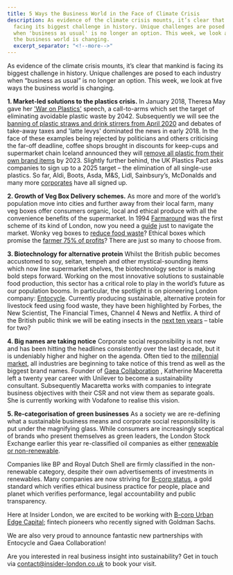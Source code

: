 ```yaml
---
title: 5 Ways the Business World in the Face of Climate Crisis
description: As evidence of the climate crisis mounts, it’s clear that mankind is
  facing its biggest challenge in history. Unique challenges are posed to each industry
  when 'business as usual' is no longer an option. This week, we look at five ways
  the business world is changing.
  excerpt_separator: "<!--more-->"
---
```




As evidence of the climate crisis mounts, it’s clear that mankind is facing its biggest challenge in history. Unique challenges are posed to each industry when “business as usual” is no longer an option. This week, we look at five ways the business world is changing.

<!--more-->

**1. Market-led solutions to the plastics crisis.** In January 2018, Theresa May gave her ['War on Plastics'](https://news.sky.com/story/theresa-may-declares-war-on-plastic-in-governments-environmental-plan-11203481) speech, a call-to-arms which set the target of eliminating avoidable plastic waste by 2042. Subsequently we will see the [banning of plastic straws and drink stirrers from April 2020](https://www.theguardian.com/environment/2019/may/22/england-plastic-straws-ban) and debates of take-away taxes and 'latte levys' dominated the news in early 2018. In the face of these examples being rejected by politicians and others criticising the far-off deadline, coffee shops brought in discounts for keep-cups and supermarket chain Iceland announced they will [remove all plastic from their own brand items](https://about.iceland.co.uk/plastic-free-by-2023/) by 2023. Slightly further behind, the UK Plastics Pact asks companies to sign up to a 2025 target – the elimination of all single-use plastics. So far, Aldi, Boots, Asda, M&S, Lidl, Sainbsury’s, McDonalds  and many more [corporates](http://www.wrap.org.uk/content/plastics-pact-members?page=1 ) have all signed up.

**2. Growth of Veg Box Delivery schemes.**	As more and more of the world’s population move into cities and further away from their local farm, many veg boxes offer consumers organic, local and ethical produce with all the convenience benefits of the supermarket. In 1994 [Farmaround](https://www.farmaround.co.uk/) was the first scheme of its kind of London, now you need a [guide](https://www.standard.co.uk/shopping/esbest/food-drink/all-food/best-vegetable-delivery-boxes-a3724476.html) just to navigate the market. Wonky veg boxes to [reduce food waste](https://www.oddbox.co.uk/)? Ethical boxes which promise the [farmer 75% of profits](https://www.farmdrop.com/ )? There are just so many to choose from.

**3. Biotechnology for alternative protein** Whilst the British public becomes accustomed to soy, seitan, tempeh and other mystical-sounding items which now line supermarket shelves, the biotechnology sector is making bold steps forward. Working on the most innovative solutions to sustainable food production, this sector has a critical role to play in the world’s future as our population booms. In particular, the spotlight is on pioneering London company: [Entocycle](https://www.entocycle.com ). Currently producing sustainable, alternative protein for livestock feed using food waste, they have been highlighted by Forbes, the New Scientist, The Financial Times, Channel 4 News and Netflix. A third of the British public think we will be eating insects in the [next ten years](https://www.theguardian.com/food/2019/sep/02/grubs-up-a-third-of-britons-think-well-be-eating-insects-by-2029) – table for two?

**4. Big names are taking notice** Corporate social responsibility is not new and has been hitting the headlines consistently over the last decade, but it is undeniably higher and higher on the agenda. Often tied to the [millennial market](https://cmr.berkeley.edu/blog/2017/1/millennials-and-csr/), all industries are beginning to take notice of this trend as well as the biggest brand names. Founder of [Gaea Collaboration](https://www.gaeacollaboration.com/) , Katherine Maceretta left a twenty year career with Unilever to become a sustainability consultant. Subsequently Macaretta works with companies to integrate business objectives with their CSR and not view them as separate goals. She is currently working with Vodafone to realise this vision.

**5. Re-categorisation of green businesses** As a society we are re-defining what a sustainable business means and corporate social responsibility is put under the magnifying glass. While consumers are increasingly sceptical of brands who present themselves as green leaders, the London Stock Exchange earlier this year re-classified oil companies as either [renewable or non-renewable](https://www.businessgreen.com/bg/news/3078491/oil-and-gas-firms-labelled-non-renewable-on-london-stock-exchange).

Companies like BP and Royal Dutch Shell are firmly classified in the non-renewable category, despite their own advertisements of investments in renewables. Many companies are now striving for [B-corp status](https://bcorporation.net/about-b-corps ), a gold standard which verifies ethical business practice for people, place and planet which verifies performance, legal accountability and public transparency.

Here at Insider London, we are excited to be working with [B-corp Urban Edge Capital](https://www.urbanedgecapital.co.uk/ ); fintech pioneers who recently signed with Goldman Sachs.

We are also very proud to announce fantastic new partnerships with Entocycle and Gaea Collaboration!

Are you interested in real business insight into sustainability? Get in touch via contact@insider-london.co.uk to book your visit.
